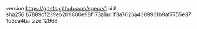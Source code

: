 version https://git-lfs.github.com/spec/v1
oid sha256:b7889df239eb209800e98f173a1ad1f3a7026a4309931b9af7755e371d3ea4ba
size 12968
